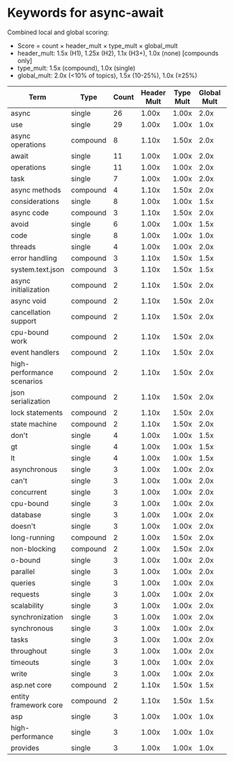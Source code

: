 # Keywords for async-await

Combined local and global scoring:
- Score = count × header_mult × type_mult × global_mult
- header_mult: 1.5x (H1), 1.25x (H2), 1.1x (H3+), 1.0x (none) [compounds only]
- type_mult: 1.5x (compound), 1.0x (single)
- global_mult: 2.0x (<10% of topics), 1.5x (10-25%), 1.0x (≥25%)

| Term | Type | Count | Header Mult | Type Mult | Global Mult | Score |
|------|------|-------|-------------|-----------|-------------|-------|
| async | single | 26 | 1.00x | 1.00x | 2.0x | 52.000 |
| use | single | 29 | 1.00x | 1.00x | 1.0x | 29.000 |
| async operations | compound | 8 | 1.10x | 1.50x | 2.0x | 26.400 |
| await | single | 11 | 1.00x | 1.00x | 2.0x | 22.000 |
| operations | single | 11 | 1.00x | 1.00x | 2.0x | 22.000 |
| task | single | 7 | 1.00x | 1.00x | 2.0x | 14.000 |
| async methods | compound | 4 | 1.10x | 1.50x | 2.0x | 13.200 |
| considerations | single | 8 | 1.00x | 1.00x | 1.5x | 12.000 |
| async code | compound | 3 | 1.10x | 1.50x | 2.0x | 9.900 |
| avoid | single | 6 | 1.00x | 1.00x | 1.5x | 9.000 |
| code | single | 8 | 1.00x | 1.00x | 1.0x | 8.000 |
| threads | single | 4 | 1.00x | 1.00x | 2.0x | 8.000 |
| error handling | compound | 3 | 1.10x | 1.50x | 1.5x | 7.425 |
| system.text.json | compound | 3 | 1.10x | 1.50x | 1.5x | 7.425 |
| async initialization | compound | 2 | 1.10x | 1.50x | 2.0x | 6.600 |
| async void | compound | 2 | 1.10x | 1.50x | 2.0x | 6.600 |
| cancellation support | compound | 2 | 1.10x | 1.50x | 2.0x | 6.600 |
| cpu-bound work | compound | 2 | 1.10x | 1.50x | 2.0x | 6.600 |
| event handlers | compound | 2 | 1.10x | 1.50x | 2.0x | 6.600 |
| high-performance scenarios | compound | 2 | 1.10x | 1.50x | 2.0x | 6.600 |
| json serialization | compound | 2 | 1.10x | 1.50x | 2.0x | 6.600 |
| lock statements | compound | 2 | 1.10x | 1.50x | 2.0x | 6.600 |
| state machine | compound | 2 | 1.10x | 1.50x | 2.0x | 6.600 |
| don't | single | 4 | 1.00x | 1.00x | 1.5x | 6.000 |
| gt | single | 4 | 1.00x | 1.00x | 1.5x | 6.000 |
| lt | single | 4 | 1.00x | 1.00x | 1.5x | 6.000 |
| asynchronous | single | 3 | 1.00x | 1.00x | 2.0x | 6.000 |
| can't | single | 3 | 1.00x | 1.00x | 2.0x | 6.000 |
| concurrent | single | 3 | 1.00x | 1.00x | 2.0x | 6.000 |
| cpu-bound | single | 3 | 1.00x | 1.00x | 2.0x | 6.000 |
| database | single | 3 | 1.00x | 1.00x | 2.0x | 6.000 |
| doesn't | single | 3 | 1.00x | 1.00x | 2.0x | 6.000 |
| long-running | compound | 2 | 1.00x | 1.50x | 2.0x | 6.000 |
| non-blocking | compound | 2 | 1.00x | 1.50x | 2.0x | 6.000 |
| o-bound | single | 3 | 1.00x | 1.00x | 2.0x | 6.000 |
| parallel | single | 3 | 1.00x | 1.00x | 2.0x | 6.000 |
| queries | single | 3 | 1.00x | 1.00x | 2.0x | 6.000 |
| requests | single | 3 | 1.00x | 1.00x | 2.0x | 6.000 |
| scalability | single | 3 | 1.00x | 1.00x | 2.0x | 6.000 |
| synchronization | single | 3 | 1.00x | 1.00x | 2.0x | 6.000 |
| synchronous | single | 3 | 1.00x | 1.00x | 2.0x | 6.000 |
| tasks | single | 3 | 1.00x | 1.00x | 2.0x | 6.000 |
| throughout | single | 3 | 1.00x | 1.00x | 2.0x | 6.000 |
| timeouts | single | 3 | 1.00x | 1.00x | 2.0x | 6.000 |
| write | single | 3 | 1.00x | 1.00x | 2.0x | 6.000 |
| asp.net core | compound | 2 | 1.10x | 1.50x | 1.5x | 4.950 |
| entity framework core | compound | 2 | 1.10x | 1.50x | 1.5x | 4.950 |
| asp | single | 3 | 1.00x | 1.00x | 1.0x | 3.000 |
| high-performance | single | 3 | 1.00x | 1.00x | 1.0x | 3.000 |
| provides | single | 3 | 1.00x | 1.00x | 1.0x | 3.000 |
